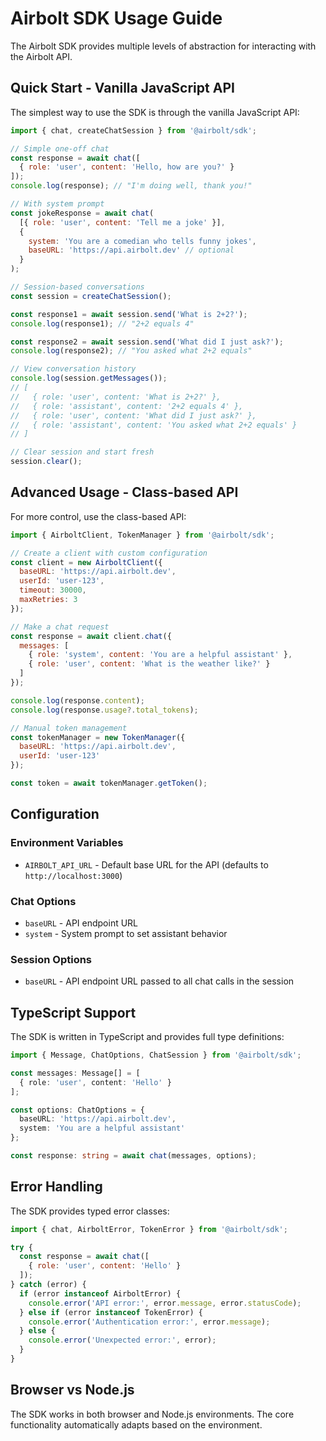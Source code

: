 # Airbolt SDK Usage Guide

The Airbolt SDK provides multiple levels of abstraction for interacting with the Airbolt API.

## Quick Start - Vanilla JavaScript API

The simplest way to use the SDK is through the vanilla JavaScript API:

```javascript
import { chat, createChatSession } from '@airbolt/sdk';

// Simple one-off chat
const response = await chat([
  { role: 'user', content: 'Hello, how are you?' }
]);
console.log(response); // "I'm doing well, thank you!"

// With system prompt
const jokeResponse = await chat(
  [{ role: 'user', content: 'Tell me a joke' }],
  { 
    system: 'You are a comedian who tells funny jokes',
    baseURL: 'https://api.airbolt.dev' // optional
  }
);

// Session-based conversations
const session = createChatSession();

const response1 = await session.send('What is 2+2?');
console.log(response1); // "2+2 equals 4"

const response2 = await session.send('What did I just ask?');
console.log(response2); // "You asked what 2+2 equals"

// View conversation history
console.log(session.getMessages());
// [
//   { role: 'user', content: 'What is 2+2?' },
//   { role: 'assistant', content: '2+2 equals 4' },
//   { role: 'user', content: 'What did I just ask?' },
//   { role: 'assistant', content: 'You asked what 2+2 equals' }
// ]

// Clear session and start fresh
session.clear();
```

## Advanced Usage - Class-based API

For more control, use the class-based API:

```javascript
import { AirboltClient, TokenManager } from '@airbolt/sdk';

// Create a client with custom configuration
const client = new AirboltClient({
  baseURL: 'https://api.airbolt.dev',
  userId: 'user-123',
  timeout: 30000,
  maxRetries: 3
});

// Make a chat request
const response = await client.chat({
  messages: [
    { role: 'system', content: 'You are a helpful assistant' },
    { role: 'user', content: 'What is the weather like?' }
  ]
});

console.log(response.content);
console.log(response.usage?.total_tokens);

// Manual token management
const tokenManager = new TokenManager({
  baseURL: 'https://api.airbolt.dev',
  userId: 'user-123'
});

const token = await tokenManager.getToken();
```

## Configuration

### Environment Variables

- `AIRBOLT_API_URL` - Default base URL for the API (defaults to `http://localhost:3000`)

### Chat Options

- `baseURL` - API endpoint URL
- `system` - System prompt to set assistant behavior

### Session Options

- `baseURL` - API endpoint URL passed to all chat calls in the session

## TypeScript Support

The SDK is written in TypeScript and provides full type definitions:

```typescript
import { Message, ChatOptions, ChatSession } from '@airbolt/sdk';

const messages: Message[] = [
  { role: 'user', content: 'Hello' }
];

const options: ChatOptions = {
  baseURL: 'https://api.airbolt.dev',
  system: 'You are a helpful assistant'
};

const response: string = await chat(messages, options);
```

## Error Handling

The SDK provides typed error classes:

```javascript
import { chat, AirboltError, TokenError } from '@airbolt/sdk';

try {
  const response = await chat([
    { role: 'user', content: 'Hello' }
  ]);
} catch (error) {
  if (error instanceof AirboltError) {
    console.error('API error:', error.message, error.statusCode);
  } else if (error instanceof TokenError) {
    console.error('Authentication error:', error.message);
  } else {
    console.error('Unexpected error:', error);
  }
}
```

## Browser vs Node.js

The SDK works in both browser and Node.js environments. The core functionality automatically adapts based on the environment.